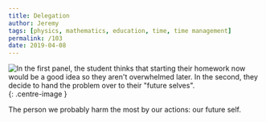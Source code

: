 ```yaml
---
title: Delegation
author: Jeremy
tags: [physics, mathematics, education, time, time management]
permalink: /103
date: 2019-04-08
---
```


![In the first panel, the student thinks that starting their homework now would be a good idea so they aren't overwhelmed later. In the second, they decide to hand the problem over to their "future selves".](https://res.cloudinary.com/dh3hm8pb7/image/upload/c_scale,q_auto:best/v1535842782/Handwaving/Published/Delegation.png){: .centre-image }

The person we probably harm the most by our actions: our future self.